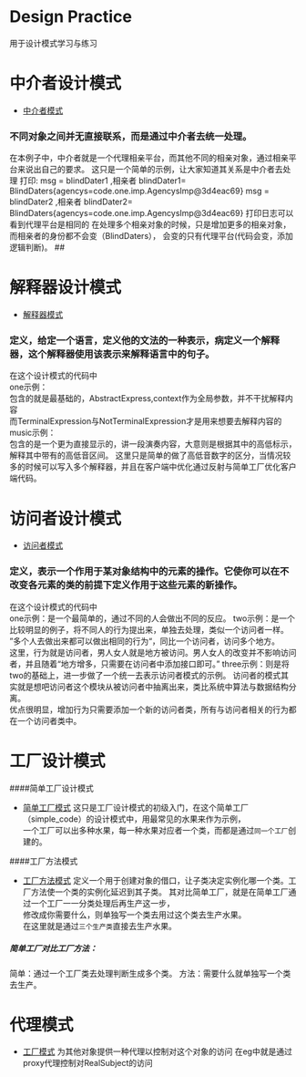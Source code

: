 # Design Practice
用于设计模式学习与练习

# 中介者设计模式
* [中介者模式](https://github.com/qizhou1994/Design-pattern/tree/master/中介者模式/code)
### 不同对象之间并无直接联系，而是通过中介者去统一处理。
在本例子中，中介者就是一个代理相亲平台，而其他不同的相亲对象，通过相亲平台来说出自己的要求。
这只是一个简单的示例，让大家知道其关系是中介者去处理
打印:
msg = blindDater1 ,相亲者 blindDater1= BlindDaters{agencys=code.one.imp.AgencysImp@3d4eac69}
msg = blindDater2 ,相亲者 blindDater2= BlindDaters{agencys=code.one.imp.AgencysImp@3d4eac69}
打印日志可以看到代理平台是相同的
在处理多个相亲对象的时候，只是增加更多的相亲对象，而相亲者的身份都不会变（BlindDaters），
会变的只有代理平台(代码会变，添加逻辑判断)。 ##

# 解释器设计模式
* [解释器模式](https://github.com/qizhou1994/Design-pattern/tree/master/解释器模式/code)
### 定义，给定一个语言，定义他的文法的一种表示，病定义一个解释器，这个解释器使用该表示来解释语言中的句子。
在这个设计模式的代码中  
one示例：  
包含的就是最基础的，AbstractExpress,context作为全局参数，并不干扰解释内容  
而TerminalExpression与NotTerminalExpression才是用来想要去解释内容的  
music示例：  
包含的是一个更为直接显示的，讲一段演奏内容，大意则是根据其中的高低标示，解释其中带有的高低音区间。
这里只是简单的做了高低音数字的区分，当情况较多的时候可以写入多个解释器，并且在客户端中优化通过反射与简单工厂优化客户端代码。 

# 访问者设计模式
* [访问者模式](https://github.com/qizhou1994/Design-pattern/tree/master/访问者模式/code)
### 定义，表示一个作用于某对象结构中的元素的操作。它使你可以在不改变各元素的类的前提下定义作用于这些元素的新操作。
在这个设计模式的代码中  
one示例：是一个最简单的，通过不同的人会做出不同的反应。
two示例：是一个比较明显的例子，将不同人的行为提出来，单独去处理，类似一个访问者一样。  
”多个人去做出来都可以做出相同的行为“，同比一个访问者，访问多个地方。  
这里，行为就是访问者，男人女人就是地方被访问。男人女人的改变并不影响访问者，并且随着“地方增多，只需要在访问者中添加接口即可。”
three示例：则是将two的基础上，进一步做了一个统一去表示访问者模式的示例。
访问者的模式其实就是想吧访问者这个模块从被访问者中抽离出来，类比系统中算法与数据结构分离。  
优点很明显，增加行为只需要添加一个新的访问者类，所有与访问者相关的行为都在一个访问者类中。

# 工厂设计模式
####简单工厂设计模式
* [简单工厂模式](https://github.com/qizhou1994/Design-pattern/tree/master/工厂模式/code/simple_code)
这只是工厂设计模式的初级入门，在这个简单工厂（simple_code）的设计模式中，用最常见的水果来作为示例，  
一个工厂可以出多种水果，每一种水果对应者一个类，而都是通过`同一个工厂`创建的。

####工厂方法模式
* [工厂方法模式](https://github.com/qizhou1994/Design-pattern/tree/master/工厂模式/code/method)
定义一个用于创建对象的借口，让子类决定实例化哪一个类。工厂方法使一个类的实例化延迟到其子类。
其对比简单工厂，就是在简单工厂通过一个工厂一一分类处理后再生产这一步，  
修改成你需要什么，则单独写一个类去用过这个类去生产水果。  
在这里就是通过`三个生产类`直接去生产水果。

##### 简单工厂对比工厂方法：
简单：通过一个工厂类去处理判断生成多个类。
方法：需要什么就单独写一个类去生产。


# 代理模式
* [工厂模式](https://github.com/qizhou1994/Design-pattern/tree/master/代理模式/code)
为其他对象提供一种代理以控制对这个对象的访问
在eg中就是通过proxy代理控制对RealSubject的访问
 

